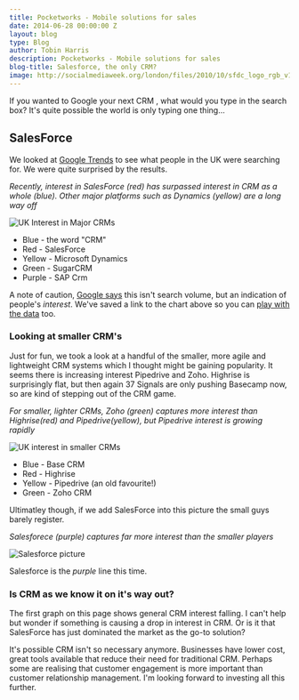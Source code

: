 ```yaml
---
title: Pocketworks - Mobile solutions for sales
date: 2014-06-28 00:00:00 Z
layout: blog
type: Blog
author: Tobin Harris
description: Pocketworks - Mobile solutions for sales
blog-title: Salesforce, the only CRM?
image: http://socialmediaweek.org/london/files/2010/10/sfdc_logo_rgb_v1.jpg
---
```


If you wanted to Google your next CRM , what would you type in the search box? It's quite possible the world is only typing one thing...

<!--more-->

## SalesForce

We looked at [Google Trends](http://google.com/trends) to see what people in the UK were searching for. We were quite surprised by the results.


*Recently, interest in SalesForce (red) has surpassed interest in CRM as a whole (blue). Other major platforms such as Dynamics (yellow) are a long way off*

![UK Interest in Major CRMs](https://agilesurface-production.s3.amazonaws.com/images/64f94dbbb18dbdee9a7ae177cb7f5eb3)

* Blue - the word "CRM"
* Red - SalesForce
* Yellow - Microsoft Dynamics
* Green - SugarCRM
* Purple - SAP Crm

A note of caution, [Google says](http://www.google.com/trends) this isn't search volume, but an indication of people's *interest*. We've saved a link to the chart above so you can [play with the data](http://www.google.com/trends/explore?hl=en-US&q=CRM,+SalesForce,+Microsoft+Dynamics,+SugarCRM,+SAP+Crm&cmpt=q&content=1) too.


### Looking at smaller CRM's

Just for fun, we took a look at a handful of the smaller, more agile and lightweight CRM systems which I thought might be gaining popularity. It seems there is increasing interest Pipedrive and Zoho. Highrise is surprisingly flat, but then again 37 Signals are only pushing Basecamp now, so are kind of stepping out of the CRM game.

*For smaller, lighter CRMs, Zoho (green) captures more interest than Highrise(red) and Pipedrive(yellow), but Pipedrive interest is growing rapidly*

![UK interest in smaller CRMs](https://agilesurface-production.s3.amazonaws.com/images/131de27b63ab74d768308093216350d4)

* Blue - Base CRM
* Red - Highrise
* Yellow - Pipedrive (an old favourite!)
* Green - Zoho CRM

Ultimatley though, if we add SalesForce into this picture the small guys barely register.

*Salesforece (purple) captures far more interest than the smaller players*

![Salesforce picture](https://agilesurface-production.s3.amazonaws.com/images/e38156c2234ab118501feabde2cb1f9c)

Salesforce is the *purple* line this time.

### Is CRM as we know it on it's way out?

The first graph on this page shows general CRM interest falling. I can't help but wonder if something is causing a drop in interest in CRM. Or is it that SalesForce has just dominated the market as the go-to solution?

It's possible CRM isn't so necessary anymore. Businesses have lower cost, great tools available that reduce their need for traditional CRM. Perhaps some are realising that customer engagement is more important than customer relationship management. I'm looking forward to investing all this further.
